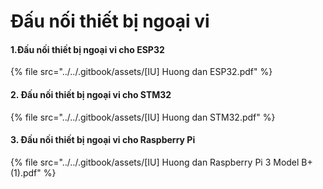# Đấu nối thiết bị ngoại vi

#### 1.Đấu nối thiết bị ngoại vi cho ESP32

{% file src="../../.gitbook/assets/[IU] Huong dan ESP32.pdf" %}

#### 2. Đấu nối thiết bị ngoại vi cho STM32

{% file src="../../.gitbook/assets/[IU] Huong dan STM32.pdf" %}

#### 3. Đấu nối thiết bị ngoại vi cho Raspberry Pi

{% file src="../../.gitbook/assets/[IU] Huong dan Raspberry Pi 3 Model B+ (1).pdf" %}
